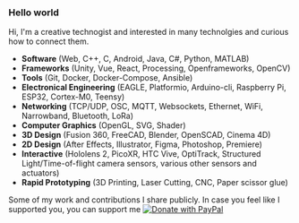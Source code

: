 ### Hello world 

Hi, I'm a creative technogist and interested in many technolgies and curious how to connect them.

- **Software** (Web, C++, C, Android, Java, C#, Python, MATLAB)
- **Frameworks** (Unity, Vue, React, Processing, Openframeworks, OpenCV)
- **Tools** (Git, Docker, Docker-Compose, Ansible)
- **Electronical Engineering** (EAGLE, Platformio, Arduino-cli, Raspberry Pi, ESP32, Cortex-M0, Teensy)
- **Networking** (TCP/UDP, OSC, MQTT, Websockets, Ethernet, WiFi, Narrowband, Bluetooth, LoRa)
- **Computer Graphics** (OpenGL, SVG, Shader)
- **3D Design** (Fusion 360, FreeCAD, Blender, OpenSCAD, Cinema 4D)
- **2D Design** (After Effects, Illustrator, Figma, Photoshop, Premiere)
- **Interactive** (Hololens 2, PicoXR, HTC Vive, OptiTrack, Structured Light/Time-of-flight camera sensors, various other sensors and actuators)
- **Rapid Prototyping** (3D Printing, Laser Cutting, CNC, Paper scissor glue)

Some of my work and contributions I share publicly. In case you feel like I supported you, you can support me [![Donate with PayPal](https://www.paypalobjects.com/en_US/i/btn/btn_donate_LG.gif)](https://www.paypal.com/cgi-bin/webscr?cmd=_s-xclick&hosted_button_id=ZDMVW94NZ84GU)
